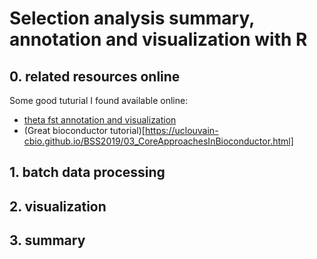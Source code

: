 # Selection analysis summary, annotation and visualization with R

## 0. related resources online

Some good tuturial I found available online:
- [theta fst annotation and visualization](https://jyanglab.com/AGRO-932/chapters/a1.2-lab/w5lab.html#1)
- (Great bioconductor tutorial)[https://uclouvain-cbio.github.io/BSS2019/03_CoreApproachesInBioconductor.html]


## 1. batch data processing

## 2. visualization

## 3. summary
